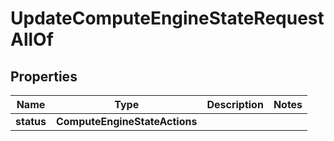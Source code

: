 

# UpdateComputeEngineStateRequestAllOf


## Properties

Name | Type | Description | Notes
------------ | ------------- | ------------- | -------------
**status** | **ComputeEngineStateActions** |  | 



